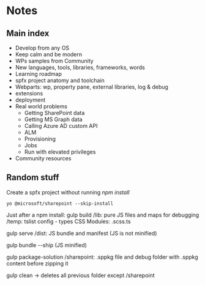 
# Notes

## Main index
- Develop from any OS
- Keep calm and be modern
- WPs samples from Community
- New languages, tools, libraries, frameworks, words
- Learning roadmap
- spfx project anatomy and toolchain
- Webparts: wp, property pane, external libraries, log & debug
- extensions
- deployment
- Real world problems
    * Getting SharePoint data
    * Getting MS Graph data
    * Calling Azure AD custom API
    * ALM
    * Provisioning
    * Jobs
    * Run with elevated privileges
- Community resources

## Random stuff
Create a spfx project without running _npm install_
```
yo @microsoft/sharepoint --skip-install
```

Just after a npm install:
gulp build
    /lib: pure JS files and maps for debugging
    /temp: tslist config
    - types CSS Modules: .scss.ts

gulp serve
    /dist: JS bundle and manifest (JS is not minified)

gulp bundle --ship (JS minified)

gulp package-solution
    /sharepoint: .sppkg file and debug folder with .sppkg content before zipping it

gulp clean -> deletes all previous folder except /sharepoint
